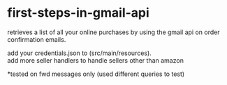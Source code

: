 # first-steps-in-gmail-api

retrieves a list of all your online purchases by using the gmail api on order confirmation emails.<br/>

add your credentials.json to (src/main/resources).<br/>
add more seller handlers to handle sellers other than amazon

*tested on fwd messages only (used different queries to test)
